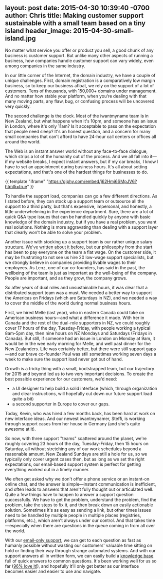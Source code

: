 layout: post
date: 2015-04-30 10:39:40 -0700
author: Chris
title: Making customer support sustainable with a small team based on a tiny island
header_image: 2015-04-30-small-island.jpg
----

<!-- excerpt -->

No matter what service you offer or product you sell, a good chunk of any business is customer support. But unlike many other aspects of running a business, how companies handle customer support can vary widely, even among companies in the same industry.

In our little corner of the Internet, the domain industry, we have a couple of unique challenges. First, domain registration is a comparatively low margin business, so to keep our business afloat, we rely on the support of a lot of customers. Tens of thousands, with 150,000+ domains under management. And no matter how stable your platform, when you're dealing with that many moving parts, any flaw, bug, or confusing process will be uncovered very quickly.

<!-- /excerpt -->

The second challenge is the clock. Most of the iwantmyname team is in New Zealand, but what happens when it's 10pm, and someone has an issue in London, where it's only 11am? Is it acceptable to pass on the expectation that people need sleep? It's an honest question, and a concern for many small companies that can't afford to have 24-hour call centers or offices all around the world. 

The Web is an instant answer world without any face-to-face dialogue, which strips a lot of the humanity out of the process. And we all fall into it—if my website breaks, I expect instant answers, but if my car breaks, I know I have to set an appointment during business hours. It's all about setting expectations, and that's one of the hardest things for businesses to do.

{{ template "iframe" "https://giphy.com/embed/j62Hmj6SMpJV6?html5=true" }}

To handle the support load, companies can go a few different directions. As I stated before, they can stock up a support team or outsource all the support to a third party, but that's expensive, impersonal, and honestly, a little underwhelming in the experience department. Sure, there are a lot of quick Q&A type issues that can be handled quickly by anyone with basic knowledge of the domain industry, but if you have a real problem, you want real solutions. Nothing is more aggravating than dealing with a support layer that clearly won't be able to solve your problem.

Another issue with stocking up a support team is our rather unique salary structure. [We've written about it before](https://iwantmyname.com/blog/2014/05/culture-at-iwmn-part-one.html), but our philosophy from the start has been to pay everyone on the team a flat wage. On the customer side, it may be frustrating to not see us hire 20 low-wage support specialists, but we strongly believe in companies providing livable wages to their employees. As Lenz, one of our co-founders, has said in the past, the wellbeing of the team is just as important as the well-being of the company. People are important, and as they grow, the company grows.

So after years of dual roles and unsustainable hours, it was clear that a distributed support team was a must. We needed a better way to support the Americas on Fridays (which are Saturdays in NZ), and we needed a way to cover the middle of the world during normal business hours. 

First, we hired Melle (last year), who in eastern Canada could take on American business hours—and what a difference it made. With her in Canada and the rest of the dual-role supporters in NZ, we could roughly cover 17 hours of the day, Tuesday-Friday, with people working a typical 8am-5pm day, then nine hours on NZ Mondays and Saturdays (Fridays in Canada). But still, if someone had an issue in London on Monday at 9am, it would be in the wee early morning for Melle, and well past dinner for the New Zealanders. Life was certainly better, but there were still support gaps—and our brave co-founder Paul was still sometimes working seven days a week to make sure the support load never got out of hand.

Growth is a tricky thing with a small, bootstrapped team, but our trajectory for 2015 and beyond led us to two very important decisions. To create the best possible experience for our customers, we'd need:

+ a UI designer to help build a solid interface (which, through organization and clear instructions, will hopefully cut down our future support load quite a bit)
+ a second supporter in Europe to cover our gaps.

Today, Kevin, who was hired a few months back, has been hard at work on new interface ideas. And our newest iwantmynamer, Steffi, is working through support cases from her house in Germany (and she's quite awesome at it).

So now, with three support "teams" scattered around the planet, we're roughly covering 23 hours of the day, Tuesday-Friday, then 15 hours on Saturday, all without stretching any of our work schedules beyond a reasonable amount. New Zealand Sundays are still a hole for us, so we typically only cover urgent cases then, but as long as we set the right expectations, our email-based support system is perfect for getting everything worked out in a timely manner.

We often get asked why we don't offer a phone service or an instant-on online chat, and the answer is simple—instant communication is inefficient, and often leads to answers that aren't fully thought out or articulated well. Quite a few things have to happen to answer a support question successfully. We have to get the problem, understand the problem, find the problem, take the steps to fix it, and then break down an easily actionable solution. Sometimes it's as easy as sending a link, but other times issues need to be handled by multiple people in multiple places (registries, platforms, etc.), which aren't always under our control. And that takes time—especially when there are questions in the queue coming in from all over the world.

With our [email-only support](https://iwantmyname.com/support), we can get to each question as fast as humanly possible without wasting our customers' valuable time sitting on hold or finding their way through strange automated systems. And with our support answers all in written form, we can easily build a [knowledge base](https://help.iwantmyname.com) full of quick answers to common questions. It's been working well for us so far ([96% love it!](http://public.nicereply.com/iwantmyname)), and hopefully it'll only get better as our interface becomes easier and easier to use and navigate.